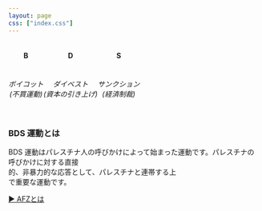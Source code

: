 ```yaml
---
layout: page
css: ["index.css"]
---
```


<div>
  <div style="display: table-row;">
    <div style="display: table-cell; text-align: center;"><h4><strong>B</strong></h4></div>
    <div style="display: table-cell; text-align: center;"><h4><strong>D</strong></h4></div>
    <div style="display: table-cell; text-align: center;"><h4><strong>S</strong></h4></div>
  </div>
  <div style="display: table-row;">
    <div style="display: table-cell; text-align: center;"><h6>ボイコット<br />(不買運動)</h6></div>
    <div style="display: table-cell; text-align: center;"><h6>ダイベスト<br />(資本の引き上げ)</h6></div>
    <div style="display: table-cell; text-align: center;"><h6>サンクション<br />(経済制裁)</h6></div>
  </div>
</div>

<div id="page-info">
  <h3>BDS 運動とは</h3>
</div>
<p>BDS 運動はパレスチナ人の呼びかけによって始まった運動です。パレスチナの呼びかけに対する直接<br />的、非暴力的な応答として、パレスチナと連帯する上<br />で重要な運動です。</p>

<a href="/what-is-afz">▶︎ AFZとは</a>
